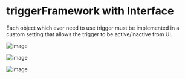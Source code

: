 # triggerFramework with Interface
Each object which ever need to use trigger must be implemented in a custom setting that allows the trigger to be active/inactive from UI.

![image](https://user-images.githubusercontent.com/56535937/204997306-d645697d-aed7-4cf5-828d-769795cfe1dc.png)


![image](https://user-images.githubusercontent.com/56535937/204997109-d5b8d32d-3796-42a4-a734-c77ceb9fa063.png)

![image](https://user-images.githubusercontent.com/56535937/204997024-58e3d44b-75c7-4da2-b361-1d27ba312341.png)
